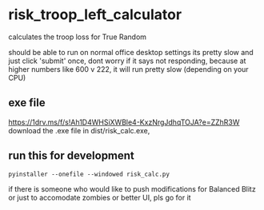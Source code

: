 # risk_troop_left_calculator
calculates the troop loss for True Random

should be able to run on normal office desktop settings
its pretty slow and just click 'submit' once, dont worry if it says not responding, because at higher numbers like 600 v 222, it will run pretty slow (depending on your CPU)

## exe file
https://1drv.ms/f/s!Ah1D4WHSiXWBle4-KxzNrgJdhqTOJA?e=ZZhR3W
download the .exe file in dist/risk_calc.exe, 

## run this for development
`pyinstaller --onefile --windowed risk_calc.py`

if there is someone who would like to push modifications for Balanced Blitz or just to accomodate zombies or better UI, pls go for it
